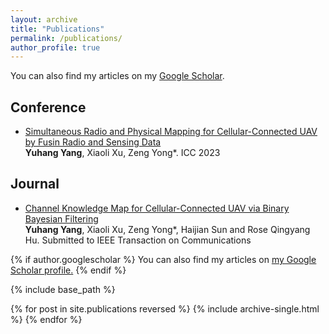 ```yaml
---
layout: archive
title: "Publications"
permalink: /publications/
author_profile: true
---
```


  You can also find my articles on my [Google Scholar](https://scholar.google.com/citations?user=qIDX9aoAAAA).

## Conference
* [Simultaneous Radio and Physical Mapping
for Cellular-Connected UAV by Fusin
Radio and Sensing Data](..//files/a238-yang%20final.pdf)\
  **Yuhang Yang**, Xiaoli Xu, Zeng Yong*. ICC 2023

## Journal
* [Channel Knowledge Map for Cellular-Connected UAV via Binary Bayesian Filtering](https://arxiv.org/abs/2409.00016)\
  **Yuhang Yang**, Xiaoli Xu, Zeng Yong*, Haijian Sun and Rose Qingyang Hu. Submitted to IEEE Transaction on Communications

{% if author.googlescholar %}
  You can also find my articles on <u><a href="{{author.googlescholar}}">my Google Scholar profile</a>.</u>
{% endif %}

{% include base_path %}

{% for post in site.publications reversed %}
  {% include archive-single.html %}
{% endfor %}







